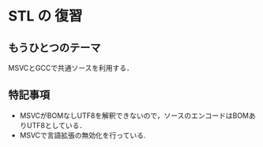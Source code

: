 # STL の 復習
## もうひとつのテーマ
MSVCとGCCで共通ソースを利用する．

## 特記事項
- MSVCがBOMなしUTF8を解釈できないので，ソースのエンコードはBOMありUTF8としている．
- MSVCで言語拡張の無効化を行っている.
